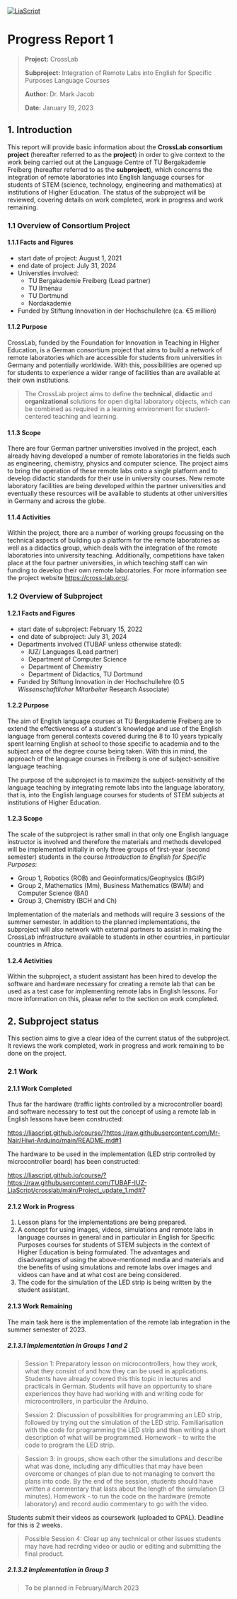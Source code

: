 <!--
author:   Mark Jacob
email:    mark.jacob@iuz.tu-freiberg.de
version:  0.1.0
language: en
narrator: US English Female

comment:  This is the first update for colleagues.
          Please let me know if you need more info.

icon: https://upload.wikimedia.org/wikipedia/commons/2/28/Logo_TU_Freiberg.svg

-->

[![LiaScript](https://raw.githubusercontent.com/LiaScript/LiaScript/master/badges/course.svg)](https://LiaScript.github.io/course/?https://raw.githubusercontent.com/TUBAF-IUZ-LiaScript/crosslab/main/CL_progress_report_2023_01_v2.md)

# Progress Report 1

> **Project:** CrossLab
>
> **Subproject:** Integration of Remote Labs into English for Specific Purposes Language Courses
>
> **Author:** Dr. Mark Jacob
>
> **Date:** January 19, 2023

## **1. Introduction**

This report will provide basic information about the **CrossLab consortium project** (hereafter referred to as the **project**) in order to give context to the work being carried out at the Language Centre of TU Bergakademie Freiberg (hereafter referred to as the **subproject**), which concerns the integration of remote laboratories into English language courses for students of STEM (science, technology, engineering and mathematics) at institutions of Higher Education. The status of the subproject will be reviewed, covering details on work completed, work in progress and work remaining.

### 1.1 Overview of Consortium Project

#### 1.1.1 Facts and Figures

-   start date of project: August 1, 2021
-   end date of project: July 31, 2024
-   Universties involved:
	- TU Bergakademie Freiberg (Lead partner)
	- TU Ilmenau
	- TU Dortmund
	- Nordakademie
-   Funded by Stiftung Innovation in der Hochschullehre (ca. €5 million)

#### 1.1.2 Purpose

CrossLab, funded by the Foundation for Innovation in Teaching in Higher Education,  is a German consortium project that aims to build a network of remote laboratories which are accessible for students from universities in Germany and potentially worldwide. With this, possibilities are opened up for students to experience a wider range of facilities than are available at their own institutions.

> The CrossLab project aims to define the **technical**, **didactic** and **organizational** solutions for open digital laboratory objects, which can be combined as required in a learning environment for student-centered teaching and learning.

#### 1.1.3 Scope

There are four German partner universities involved in the project, each already having developed a number of remote laboratories in the fields such as engineering, chemistry, physics and computer science. The project aims to bring the operation of these remote labs onto a single platform and to develop didactic standards for their use in university courses. New remote laboratory facilities are being developed within the partner universities and eventually these resources will be available to students at other universities in Germany and across the globe.

#### 1.1.4 Activities

Within the project, there are a number of working groups focussing on the technical aspects of building up a platform for the remote laboratories as well as a didactics group, which deals with the integration of the remote laboratories into university teaching. Additionally, competitions have taken place at the four partner universities, in which teaching staff can win funding to develop their own remote laboratories. For more information see the project website https://cross-lab.org/.

### 1.2 Overview of Subproject

#### 1.2.1 Facts and Figures

-   start date of subproject: February 15, 2022
-   end date of subproject: July 31, 2024
-   Departments involved (TUBAF unless otherwise stated):
	- IUZ/ Languages (Lead partner)
	- Department of Computer Science
	- Department of Chemistry
	- Department of Didactics, TU Dortmund
-   Funded by Stiftung Innovation in der Hochschullehre (0.5 *Wissenschaftlicher Mitarbeiter* Research Associate)

#### 1.2.2 Purpose

The aim of English language courses at TU Bergakademie Freiberg are to extend the effectiveness of a student's knowledge and use of the English language from general contexts covered during the 8 to 10 years typically spent learning English at school to those specific to academia and to the subject area of the degree course being taken. With this in mind, the approach of the language courses in Freiberg is one of subject-sensitive language teaching.

The purpose of the subproject is to maximize the subject-sensitivity of the language teaching by integrating remote labs into the language laboratory, that is, into the English language courses for students of STEM subjects at institutions of Higher Education.

#### 1.2.3 Scope

The scale of the subproject is rather small in that only one English language instructor is involved and therefore the materials and methods developed will be implemented initially in only three groups of first-year (second semester) students in the course *Introduction to English for Specific Purposes*:

- Group 1, Robotics (ROB) and Geoinformatics/Geophysics (BGIP)
- Group 2, Mathematics (Mm), Business Mathematics (BWM) and Computer Science (BAI)
- Group 3, Chemistry (BCH and Ch)

Implementation of the materials and methods will require 3 sessions of the summer semester. In addition to the planned implementations, the subproject will also network with external partners to assist in making the CrossLab infrastructure available to students in other countries, in particular countries in Africa.

#### 1.2.4 Activities

Within the subproject, a student assistant has been hired to develop the software and hardware necessary for creating a remote lab that can be used as a test case for implementing remote labs in English lessons. For more information on this, please refer to the section on work completed.

## **2. Subproject status**

This section aims to give a clear idea of the current status of the subproject. It reviews the work completed, work in progress and work remaining to be done on the project.

### 2.1 Work

#### 2.1.1 Work Completed

Thus far the hardware (traffic lights controlled by a microcontroller board) and software necessary to test out the concept of using a remote lab in English lessons have been constructed:

https://liascript.github.io/course/?https://raw.githubusercontent.com/Mr-Nair/Hiwi-Arduino/main/README.md#1

The hardware to be used in the implementation (LED strip controlled by microcontroller board) has been constructed:

https://liascript.github.io/course/?https://raw.githubusercontent.com/TUBAF-IUZ-LiaScript/crosslab/main/Project_update_1.md#7

#### 2.1.2 Work in Progress

1. Lesson plans for the implementations are being prepared.
2. A concept for using images, videos, simulations and remote labs in language courses in general and in particular in English for Specific Purposes courses for students of STEM subjects in the context of Higher Education is being formulated. The advantages and disadvantages of using the above-mentioned media and materials and the benefits of using simulations and remote labs over images and videos can have and at what cost are being considered.
3. The code for the simulation of the LED strip is being written by the student assistant.

#### 2.1.3 Work Remaining

The main task here is the implementation of the remote lab integration in the summer semester of 2023.

##### 2.1.3.1 Implementation in Groups 1 and 2

> Session 1: Preparatory lesson on microcontrollers, how they work, what they consist of and how they can be used in applications. Students have already covered this this topic in lectures and practicals in German. Students will have an opportunity to share experiences they have had working with and writing code for microcontrollers, in particular the Arduino.

> Session 2: Discussion of possibilities for programming an LED strip, followed by trying out the simulation of the LED strip. Familiarisation with the code for programming the LED strip and then writing a short description of what will be programmed. Homework - to write the code to program the LED strip.

> Session 3: in groups, show each other the simulations and describe what was done, including any difficulties that may have been overcome or changes of plan due to not managing to convert the plans into code. By the end of the session, students should have written a commentary that lasts about the length of the simulation (3 minutes). Homework - to run the code on the hardware (remote laboratory) and record audio commentary to go with the video.

Students submit their videos as coursework (uploaded to OPAL). Deadline for this is 2 weeks.

>Possible Session 4: Clear up any technical or other issues students may have had recrding video or audio or editing and submitting the final product.

##### 2.1.3.2 Implementation in Group 3

> To be planned in February/March 2023

